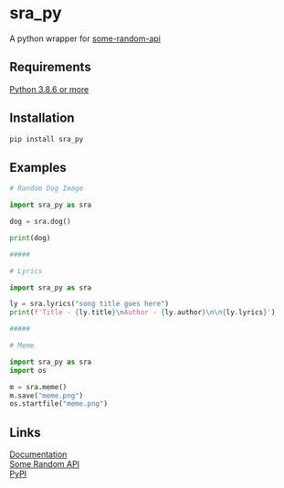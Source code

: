 # sra_py
A python wrapper for [some-random-api](https://some-random-api.ml)

## Requirements
[Python 3.8.6 or more](https://python.org)  

## Installation
```cmd
pip install sra_py
```

## Examples
```py
# Random Dog Image

import sra_py as sra

dog = sra.dog()

print(dog)

#####

# Lyrics

import sra_py as sra

ly = sra.lyrics("song title goes here")
print(f'Title - {ly.title}\nAuthor - {ly.author}\n\n{ly.lyrics}')

#####

# Meme

import sra_py as sra
import os

m = sra.meme()
m.save("meme.png")
os.startfile("meme.png")
```

## Links
[Documentation](https://github.com/Atidipt123/sra_py/blob/main/docs/api.md)  
[Some Random API](https://some-random-api.ml)  
[PyPI](https://pypi.org/project/sra_py)